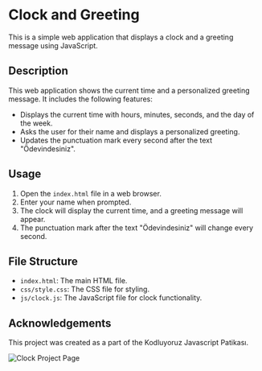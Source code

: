 # Clock and Greeting

This is a simple web application that displays a clock and a greeting message using JavaScript.

## Description

This web application shows the current time and a personalized greeting message. It includes the following features:

- Displays the current time with hours, minutes, seconds, and the day of the week.
- Asks the user for their name and displays a personalized greeting.
- Updates the punctuation mark every second after the text "Ödevindesiniz".

## Usage

1. Open the `index.html` file in a web browser.
2. Enter your name when prompted.
3. The clock will display the current time, and a greeting message will appear.
4. The punctuation mark after the text "Ödevindesiniz" will change every second.

## File Structure

- `index.html`: The main HTML file.
- `css/style.css`: The CSS file for styling.
- `js/clock.js`: The JavaScript file for clock functionality.

## Acknowledgements

This project was created as a part of the Kodluyoruz Javascript Patikası.

![Clock Project Page](C:\Users\Acer\Desktop\clock_projesi_patika.dev\Kodluyoruz-Javascript-Saat-Ödevi "Clock Project Page")